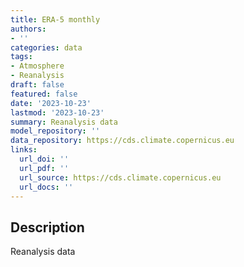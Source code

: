 ```yaml
---
title: ERA-5 monthly
authors:
- ''
categories: data
tags:
- Atmosphere
- Reanalysis
draft: false
featured: false
date: '2023-10-23'
lastmod: '2023-10-23'
summary: Reanalysis data
model_repository: ''
data_repository: https://cds.climate.copernicus.eu
links:
  url_doi: ''
  url_pdf: ''
  url_source: https://cds.climate.copernicus.eu
  url_docs: ''
---
```


## Description

Reanalysis data

